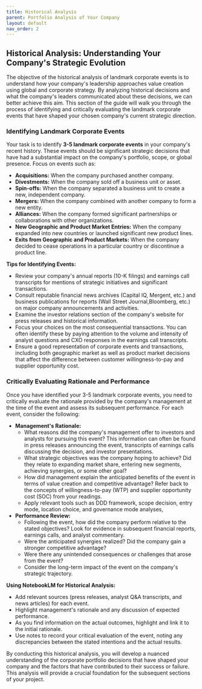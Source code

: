 ```yaml
---
title: Historical Analysis
parent: Portfolio Analysis of Your Company
layout: default
nav_order: 2
---
```


## Historical Analysis: Understanding Your Company's Strategic Evolution

The objective of the historical analysis of landmark corporate events is to understand how your company's leadership approaches value creation using global and corporate strategy. By analyzing historical decisions and what the company's leaders communicated about these decisions, we can better achieve this aim. This section of the guide will walk you through the process of identifying and critically evaluating the landmark corporate events that have shaped your chosen company's current strategic direction.

### Identifying Landmark Corporate Events

Your task is to identify **3-5 landmark corporate events** in your company's recent history. These events should be significant strategic decisions that have had a substantial impact on the company's portfolio, scope, or global presence. Focus on events such as:

* **Acquisitions:** When the company purchased another company.
* **Divestments:** When the company sold off a business unit or asset.
* **Spin-offs:** When the company separated a business unit to create a new, independent company.
* **Mergers:** When the company combined with another company to form a new entity.
* **Alliances:** When the company formed significant partnerships or collaborations with other organizations.
* **New Geographic and Product Market Entries:** When the company expanded into new countries or launched significant new product lines.
* **Exits from Geographic and Product Markets:** When the company decided to cease operations in a particular country or discontinue a product line.

**Tips for Identifying Events:**

* Review your company's annual reports (10-K filings) and earnings call transcripts for mentions of strategic initiatives and significant transactions.
* Consult reputable financial news archives (Capital IQ, Mergent,  etc.) and business publications for reports (Wall Street Journal,Bloomberg, etc.) on major company announcements and activities.
* Examine the investor relations section of the company's website for press releases and historical information.
* Focus your choices on the most consequential transactions. You can often identify these by paying attention to the volume and intensity of analyst questions and CXO responses in the earnings call transcripts.
* Ensure a good representation of corporate events and transactions, including both geographic market as well as product market decisions that affect the difference between customer willingness-to-pay and supplier opportunity cost.



### Critically Evaluating Rationale and Performance

Once you have identified your 3-5 landmark corporate events, you need to critically evaluate the rationale provided by the company's management at the time of the event and assess its subsequent performance. For each event, consider the following:

* **Management's Rationale:**
    * What reasons did the company's management offer to investors and analysts for pursuing this event? This information can often be found in press releases announcing the event, transcripts of earnings calls discussing the decision, and investor presentations.
    * What strategic objectives was the company hoping to achieve? Did they relate to expanding market share, entering new segments, achieving synergies, or some other goal?
    * How did management explain the anticipated benefits of the event in terms of value creation and competitive advantage? Refer back to the concepts of willingness-to-pay (WTP) and supplier opportunity cost (SOC) from your readings.
    * Apply relevant tools such as DDD framework, scope decision, entry mode, location choice, and governance mode  analyses, 
* **Performance Review:**
    * Following the event, how did the company perform relative to the stated objectives? Look for evidence in subsequent financial reports, earnings calls, and analyst commentary.
    * Were the anticipated synergies realized? Did the company gain a stronger competitive advantage?
    * Were there any unintended consequences or challenges that arose from the event?
    * Consider the long-term impact of the event on the company's strategic trajectory.

**Using NotebookLM for Historical Analysis:**

* Add relevant sources (press releases, analyst Q&A transcripts,  and news articles) for each event.
* Highlight management's rationale and any discussion of expected performance.
* As you find information on the actual outcomes, highlight and link it to the initial rationale.
* Use notes to record your critical evaluation of the event, noting any discrepancies between the stated intentions and the actual results.

By conducting this historical analysis, you will develop a nuanced understanding of the corporate portfolio decisions that have shaped your company and the factors that have contributed to their success or failure. This analysis will provide a crucial foundation for the subsequent sections of your project.